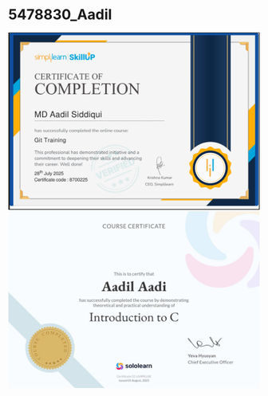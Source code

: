 # 5478830\_Aadil


<img src="https://github.com/Aadil2523/5478830_Aadil/blob/main/Git/certificate%20git/git%20certificate.png" alt="image">
<img src="https://github.com/Aadil2523/5478830_Aadil/blob/main/C%20programming%20certificates/basic%20of%20C%20programming.jpg" alt="image">


